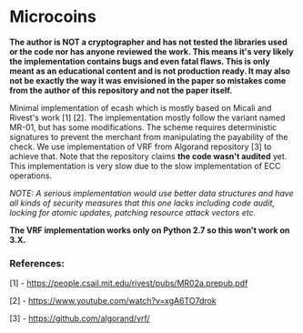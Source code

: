 # Microcoins

**The author is NOT a cryptographer and has not tested the libraries used or the code nor has anyone reviewed the work. This means it's very likely the implementation contains bugs and even fatal flaws. This is only meant as an educational content and is not production ready. It may also not be exactly the way it was envisioned in the paper so mistakes come from the author of this repository and not the paper itself.**

Minimal implementation of ecash which is mostly based on Micali and Rivest's work [1] [2]. The implementation mostly follow the variant named MR-01, but has some modifications. The scheme requires deterministic signatures to prevent the merchant from manipulating the payability of the check. We use implementation of VRF from Algorand repository [3] to achieve that. Note that the repository claims **the code wasn't audited** yet. This implementation is very slow due to the slow implementation of ECC operations.

_NOTE: A serious implementation would use better data structures and have all kinds of security measures that this one lacks including code audit, locking for atomic updates, patching resource attack vectors etc._

**The VRF implementation works only on Python 2.7 so this won't work on 3.X.**

### References:

[1] - https://people.csail.mit.edu/rivest/pubs/MR02a.prepub.pdf

[2] - https://www.youtube.com/watch?v=xgA6TO7drok

[3] - https://github.com/algorand/vrf/
